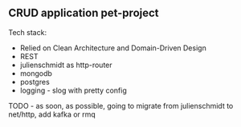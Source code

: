 ## CRUD application pet-project

Tech stack:
- Relied on Clean Architecture and Domain-Driven Design
- REST
- julienschmidt as http-router 
- mongodb
- postgres
- logging - slog with pretty config

TODO - as soon, as possible, going to migrate from julienschmidt to net/http, add kafka or rmq
